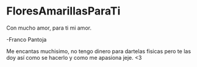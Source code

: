 # FloresAmarillasParaTi

Con mucho amor, para ti mi amor.

-Franco Pantoja

Me encantas muchisimo, no tengo dinero para dartelas fisicas pero te las doy así como se hacerlo y como me apasiona jeje. <3
